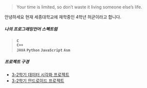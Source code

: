 > Your time is limited, so don’t waste it living someone else’s life. 

안녕하세요 현재 세종대학교에 재학중인 4학년 허균이라고 합니다.

##### 나의 프로그래밍언어 스펙트럼

> __`C`__  
> __`C++`__  
> __`JAVA`__
> __`Python`__
> __`JavaScript`__
> __`Asm`__


##### 프로젝트 구경

- [3-2학기 데이터 시각화 프로젝트][1]
- [3-2학기 안드로이드 프로젝트][2]


[1]: https://kyun2da.github.io/DataVisualization/
[2]: https://github.com/kouym7979/Wewo

